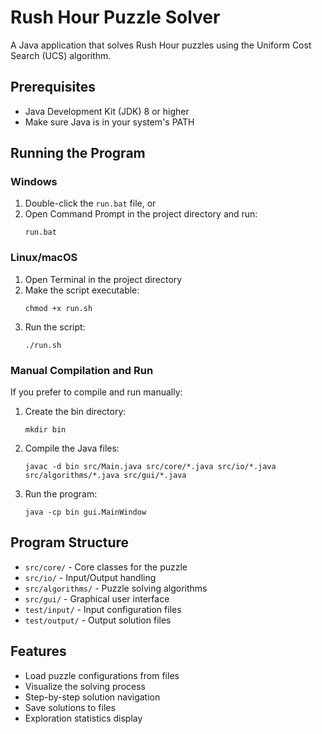 # Rush Hour Puzzle Solver

A Java application that solves Rush Hour puzzles using the Uniform Cost Search (UCS) algorithm.

## Prerequisites

- Java Development Kit (JDK) 8 or higher
- Make sure Java is in your system's PATH

## Running the Program

### Windows
1. Double-click the `run.bat` file, or
2. Open Command Prompt in the project directory and run:
   ```
   run.bat
   ```

### Linux/macOS
1. Open Terminal in the project directory
2. Make the script executable:
   ```
   chmod +x run.sh
   ```
3. Run the script:
   ```
   ./run.sh
   ```

### Manual Compilation and Run
If you prefer to compile and run manually:

1. Create the bin directory:
   ```
   mkdir bin
   ```

2. Compile the Java files:
   ```
   javac -d bin src/Main.java src/core/*.java src/io/*.java src/algorithms/*.java src/gui/*.java
   ```

3. Run the program:
   ```
   java -cp bin gui.MainWindow
   ```

## Program Structure
- `src/core/` - Core classes for the puzzle
- `src/io/` - Input/Output handling
- `src/algorithms/` - Puzzle solving algorithms
- `src/gui/` - Graphical user interface
- `test/input/` - Input configuration files
- `test/output/` - Output solution files

## Features
- Load puzzle configurations from files
- Visualize the solving process
- Step-by-step solution navigation
- Save solutions to files
- Exploration statistics display 